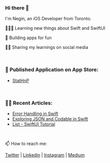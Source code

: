 ### Hi there 👋
I'm Negin, an iOS Developer from Toronto.

👩🏻‍💻 Learning new things about Swift and SwiftUI

📱 Building apps for fun

✍🏻 Sharing my learnings on social media 

<br>

### 📱 Published Application on App Store:

- [StatHnP](https://apps.apple.com/ca/app/stat-hnp/id6451318894)

<br>

### ✍🏻 Recent Articles:

- [Error Handling in Swift](https://medium.com/@neginzahedi/error-handling-in-swift-162c1968fe26)
- [Exploring JSON and Codable in Swift](https://medium.com/@neginzahedi/exploring-json-and-codable-in-swift-33c7f40d6bdb)
- [List - SwiftUI Tutorial](https://medium.com/@neginzahedi/list-swiftui-tutorial-50147b6efe24)

<br>

📫 How to reach me:

[Twitter](https://twitter.com/idehaznigen) | [Linkedin](https://www.linkedin.com/in/negin-zahedi) | [Instagram](https://www.instagram.com/idehaznigen) | [Medium](https://medium.com/@neginzahedi) 

<!--
**neginzahedi/neginzahedi** is a ✨ _special_ ✨ repository because its `README.md` (this file) appears on your GitHub profile.

Here are some ideas to get you started:

- 🔭 I’m currently working on ...
- 🌱 I’m currently learning ...
- 👯 I’m looking to collaborate on ...
- 🤔 I’m looking for help with ...
- 💬 Ask me about ...
- 📫 How to reach me: ...
- 😄 Pronouns: ...
- ⚡ Fun fact: ...
-->
